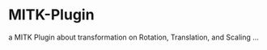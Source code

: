 MITK-Plugin
===========

a MITK Plugin about transformation on Rotation, Translation, and Scaling ...
